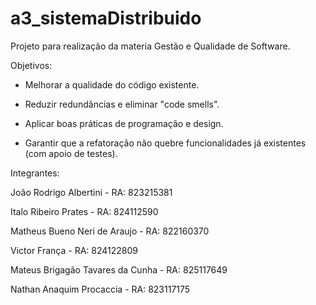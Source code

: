 ﻿# a3_sistemaDistribuido

Projeto para realização da materia Gestão e Qualidade de Software.

Objetivos:

 - Melhorar a qualidade do código existente.

- Reduzir redundâncias e eliminar "code smells".

- Aplicar boas práticas de programação e design.

- Garantir que a refatoração não quebre funcionalidades já existentes (com apoio de testes).

Integrantes:


João Rodrigo Albertini - RA: 823215381

Italo Ribeiro Prates - RA: 824112590

Matheus Bueno Neri de Araujo - RA: 822160370

Victor França - RA: 824122809  

Mateus Brigagão Tavares da Cunha - RA: 825117649

Nathan Anaquim Procaccia - RA: 823117175

